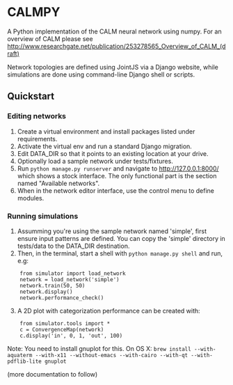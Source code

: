 # CALMPY

A Python implementation of the CALM neural network using numpy. For an overview of CALM please see http://www.researchgate.net/publication/253278565_Overview_of_CALM_(draft) 

Network topologies are defined using JointJS via a Django website, while simulations are done using command-line Django shell or scripts.

## Quickstart

### Editing networks

1. Create a virtual environment and install packages listed under requirements.
2. Activate the virtual env and run a standard Django migration.
3. Edit DATA_DIR so that it points to an existing location at your drive.
4. Optionally load a sample network under tests/fixtures.
5. Run `python manage.py runserver` and navigate to http://127.0.0.1:8000/ which shows a stock interface. The only functional part is the section named "Available networks".
6. When in the network editor interface, use the control menu to define modules.

### Running simulations

1. Assumming you're using the sample network named 'simple', first ensure input patterns are defined. You can copy the 'simple' directory in tests/data to the DATA_DIR destination.
2. Then, in the terminal, start a shell with `python manage.py shell` and run, e.g:

```
    from simulator import load_network
    network = load_network('simple')
    network.train(50, 50)
    network.display()
    network.performance_check()
```

3. A 2D plot with categorization performance can be created with:

```
    from simulator.tools import *
    c = ConvergenceMap(network)
    c.display('in', 0, 1, 'out', 100)
```

Note: You need to install gnuplot for this. On OS X: `brew install --with-aquaterm --with-x11 --without-emacs --with-cairo --with-qt --with-pdflib-lite gnuplot`

(more documentation to follow)
